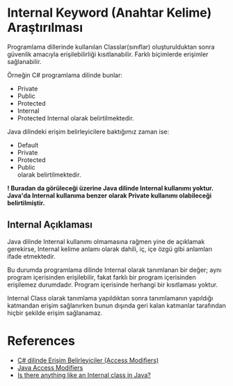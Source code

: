 # Internal Keyword (Anahtar Kelime) Araştırılması

Programlama dillerinde kullanılan Classlar(sınıflar) oluşturulduktan sonra güvenlik amacıyla erişilebilirliği kısıtlanabilir.
Farklı biçimlerde erişimler sağlanabilir. 

Örneğin C# programlama dilinde bunlar:
  * Private
  * Public
  * Protected
  * Internal
  * Protected Internal
  olarak belirtilmektedir.
  
Java dilindeki erişim belirleyicilere baktığımız zaman ise:
  * Default	
  * Private	
  * Protected	
  * Public	
  olarak belirtilmektedir.
 
**! Buradan da görüleceği üzerine Java dilinde Internal kullanımı yoktur.**
**Java'da Internal kullanıma benzer olarak Private kullanımı olabileceği belirtilmiştir.**

## Internal Açıklaması

Java dilinde Internal kullanımı olmamasına rağmen yine de açıklamak gerekirse, Internal kelime anlamı olarak dahili, iç, içe özgü gibi anlamları ifade etmektedir.

Bu durumda programlama dilinde Internal olarak tanımlanan bir değer; aynı program içerisinden erişilebilir, fakat farklı bir program içerisinden erişilemez durumdadır. 
Program içerisinde herhangi bir kısıtlaması yoktur.

Internal Class olarak tanımlama yapıldıktan sonra tanımlamanın yapıldığı katmandan erişim sağlanırken bunun dışında geri kalan katmanlar tarafından hiçbir şekilde erişim sağlanamaz.


# References
* [C# dilinde Erişim Belirleyiciler (Access Modifiers)](https://bidb.itu.edu.tr/seyir-defteri/blog/2013/09/06/c-dilinde-eri%C5%9Fim-belirleyiciler-(access-modifiers)#:~:text=Internal%20olarak%20tan%C4%B1mlanan%20bir%20de%C4%9Fer,i%C3%A7erisinde%20herhangi%20bir%20k%C4%B1s%C4%B1tlamas%C4%B1%20yoktur)
* [Java Access Modifiers](https://www.programiz.com/java-programming/access-modifiers)
* [Is there anything like an Internal class in Java?](https://stackoverflow.com/questions/5981107/is-there-anything-like-an-internal-class-in-java#:~:text=there%20is%20not%20any%20exact%20equivalent%20for%20internal%20in%20java.)
